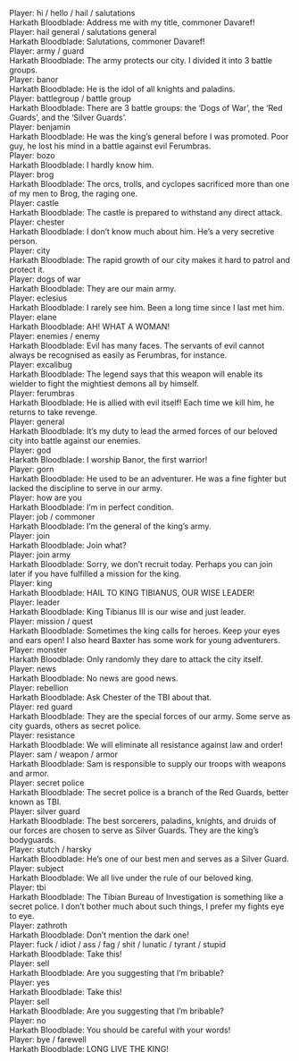 Player: hi / hello / hail / salutations  
Harkath Bloodblade: Address me with my title, commoner Davaref!  
Player: hail general / salutations general  
Harkath Bloodblade: Salutations, commoner Davaref!  
Player: army / guard  
Harkath Bloodblade: The army protects our city. I divided it into 3 battle groups.  
Player: banor  
Harkath Bloodblade: He is the idol of all knights and paladins.  
Player: battlegroup / battle group  
Harkath Bloodblade: There are 3 battle groups: the ‘Dogs of War’, the ‘Red Guards’, and the ‘Silver Guards’.  
Player: benjamin  
Harkath Bloodblade: He was the king’s general before I was promoted. Poor guy, he lost his mind in a battle against evil Ferumbras.  
Player: bozo  
Harkath Bloodblade: I hardly know him.  
Player: brog  
Harkath Bloodblade: The orcs, trolls, and cyclopes sacrificed more than one of my men to Brog, the raging one.  
Player: castle  
Harkath Bloodblade: The castle is prepared to withstand any direct attack.  
Player: chester  
Harkath Bloodblade: I don’t know much about him. He’s a very secretive person.  
Player: city  
Harkath Bloodblade: The rapid growth of our city makes it hard to patrol and protect it.  
Player: dogs of war  
Harkath Bloodblade: They are our main army.  
Player: eclesius  
Harkath Bloodblade: I rarely see him. Been a long time since I last met him.  
Player: elane  
Harkath Bloodblade: AH! WHAT A WOMAN!  
Player: enemies / enemy  
Harkath Bloodblade: Evil has many faces. The servants of evil cannot always be recognised as easily as Ferumbras, for instance.  
Player: excalibug  
Harkath Bloodblade: The legend says that this weapon will enable its wielder to fight the mightiest demons all by himself.  
Player: ferumbras  
Harkath Bloodblade: He is allied with evil itself! Each time we kill him, he returns to take revenge.  
Player: general  
Harkath Bloodblade: It’s my duty to lead the armed forces of our beloved city into battle against our enemies.  
Player: god  
Harkath Bloodblade: I worship Banor, the first warrior!  
Player: gorn  
Harkath Bloodblade: He used to be an adventurer. He was a fine fighter but lacked the discipline to serve in our army.  
Player: how are you  
Harkath Bloodblade: I’m in perfect condition.  
Player: job / commoner  
Harkath Bloodblade: I’m the general of the king’s army.  
Player: join  
Harkath Bloodblade: Join what?  
Player: join army  
Harkath Bloodblade: Sorry, we don’t recruit today. Perhaps you can join later if you have fulfilled a mission for the king.  
Player: king  
Harkath Bloodblade: HAIL TO KING TIBIANUS, OUR WISE LEADER!  
Player: leader  
Harkath Bloodblade: King Tibianus III is our wise and just leader.  
Player: mission / quest  
Harkath Bloodblade: Sometimes the king calls for heroes. Keep your eyes and ears open! I also heard Baxter has some work for young adventurers.  
Player: monster  
Harkath Bloodblade: Only randomly they dare to attack the city itself.  
Player: news  
Harkath Bloodblade: No news are good news.  
Player: rebellion  
Harkath Bloodblade: Ask Chester of the TBI about that.  
Player: red guard  
Harkath Bloodblade: They are the special forces of our army. Some serve as city guards, others as secret police.  
Player: resistance  
Harkath Bloodblade: We will eliminate all resistance against law and order!  
Player: sam / weapon / armor  
Harkath Bloodblade: Sam is responsible to supply our troops with weapons and armor.  
Player: secret police  
Harkath Bloodblade: The secret police is a branch of the Red Guards, better known as TBI.  
Player: silver guard  
Harkath Bloodblade: The best sorcerers, paladins, knights, and druids of our forces are chosen to serve as Silver Guards. They are the king’s bodyguards.  
Player: stutch / harsky  
Harkath Bloodblade: He’s one of our best men and serves as a Silver Guard.  
Player: subject  
Harkath Bloodblade: We all live under the rule of our beloved king.  
Player: tbi  
Harkath Bloodblade: The Tibian Bureau of Investigation is something like a secret police. I don’t bother much about such things, I prefer my fights eye to eye.  
Player: zathroth  
Harkath Bloodblade: Don’t mention the dark one!  
Player: fuck / idiot / ass / fag / shit / lunatic / tyrant / stupid  
Harkath Bloodblade: Take this!  
Player: sell  
Harkath Bloodblade: Are you suggesting that I’m bribable?  
Player: yes  
Harkath Bloodblade: Take this!  
Player: sell  
Harkath Bloodblade: Are you suggesting that I’m bribable?  
Player: no  
Harkath Bloodblade: You should be careful with your words!  
Player: bye / farewell  
Harkath Bloodblade: LONG LIVE THE KING!  
